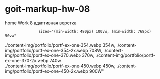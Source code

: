 # goit-markup-hw-08
 home Work 8 адаптивная верстка
 <!-- <source srcset="
                  ./content-img/project1-370.webp 370w,
                  ./content-img/project1-370-2x.webp 740w"                  "
                   type="image/webp">   -->


                   sizes="(min-width: 480px) 100vw, (min-width: 768px) 50vw"

./content-img/portfolio/portf-ex-one-354.webp 354w,
./content-img/portfolio/portf-ex-one-354-2x.webp 708W, 
./content-img/portfolio/portf-ex-one-370.webp 370w,
./content-img/portfolio/portf-ex-one-370-2x.webp 740w             
./content-img/portfolio/portf-ex-one-450.webp 450w,
./content-img/portfolio/portf-ex-one-450-2x.webp 900W" 
